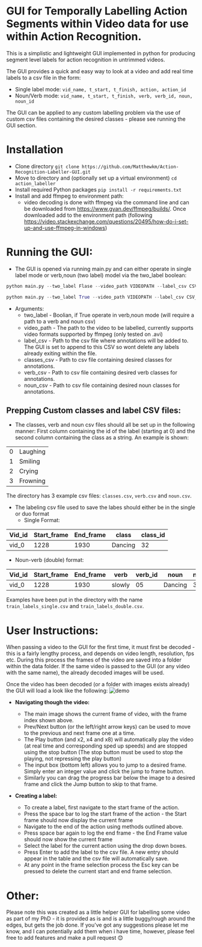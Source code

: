 # GUI for Temporally Labelling Action Segments within Video data for use within Action Recognition.

This is a simplistic and lightweight GUI implemented in python for producing segment level labels for action recognition in untrimmed videos.

The GUI provides a quick and easy way to look at a video and add real time labels to a csv file in the form: 
* Single label mode: ```vid_name, t_start, t_finish, action, action_id```
* Noun/Verb mode: ```vid_name, t_start, t_finish, verb, verb_id, noun, noun_id```

The GUI can be applied to any custom labelling problem via the use of custom csv files containing the desired classes - please see running the GUI section.


# Installation 
* Clone directory
   ```git clone https://github.com/Matthewkm/Action-Recognition-Labeller-GUI.git```
* Move to directory and (optionally set up a virtual environment)
   ```cd action_labeller```
* Install required Python packages
   ```pip install -r requirements.txt```
* Install and add ffmpeg to environment path:
  * video decoding is done with ffmpeg via the command line and can be downloaded from https://www.gyan.dev/ffmpeg/builds/. Once downloaded add to the environment path (following https://video.stackexchange.com/questions/20495/how-do-i-set-up-and-use-ffmpeg-in-windows)
  
# Running the GUI:
* The GUI is opened via running main.py and can either operate in single label mode or verb,noun (two label) model via the two_label boolean:

```python
python main.py --two_label Flase --video_path VIDEOPATH --label_csv CSV_FILE_OF_LABELS --classes_csv CSV_OF_CLASSES
```

```python
python main.py --two_label True --video_path VIDEOPATH --label_csv CSV_FILE_OF_LABELS --verb_csv CSV_OF_VERBS --noun_csv CSV_OF_NOUNS 
```
  * Arguments:
    * two_label - Boolian, if True operate in verb,noun mode (will require a path to a verb and noun csv)
    * video_path - The path to the video to be labelled, currently supports video formats supported by ffmpeg (only tested on .avi)
    * label_csv - Path to the csv file where annotations will be added to. The GUI is set to append to this CSV so wont delete any labels already exiting within the file.
    * classes_csv - Path to csv file containing desired classes for annotations.
    * verb_csv - Path to csv file containing desired verb classes for annotations.
    * noun_csv - Path to csv file containing desired noun classes for annotations.
    
 ## Prepping Custom classes and label CSV files:

  * The classes, verb and noun csv files should all be set up in the following manner: First column containing the id of the label (starting at 0) and the second column containing the class as a string. An example is shown:
  
|             |            | 
|-------------|------------|
| 0           | Laughing   |
| 1           | Smiling    |
| 2           | Crying     |
| 3           |  Frowning  |

The directory has 3 example csv files: ```classes.csv```, ```verb.csv``` and ```noun.csv```.
  
 * The labeling csv file used to save the labes should either be in the single or duo format
   * Single Format:

|   Vid_id    |    Start_frame    |  End_frame  |  class  |  class_id  |
|-------------|-------------------|-------------|---------|------------|
| vid_0       | 1228              | 1930        |  Dancing|  32        |

   * Noun-verb (double) format:
   
|   Vid_id    |    Start_frame    |  End_frame  |  verb    |  verb_id  |  noun    |  noun_id  |
|-------------|-------------------|-------------|----------|-----------|----------|-----------|
| vid_0       | 1228              | 1930        |  slowly  |  05       |  Dancing |  32       |

Examples have been put in the directory with the name ```train_labels_single.csv``` and ```train_labels_double.csv```.


  
# User Instructions:
When passing a video to the GUI for the first time, it must first be decoded - this is a fairly lengthy process, and depends on video length, resolution, fps etc.
During this process the frames of the video are saved into a folder within the data folder. If the same video is passed to the GUI (or any video with the same name), the already decoded images will be used.

Once the video has been decoded (or a folder with images exists already) the GUI will load a look like the following:
![demo](https://user-images.githubusercontent.com/43727012/96495406-b68f0d00-123f-11eb-952b-2f32ba2c3113.PNG)

* **Navigating though the video:**
   * The main image shows the current frame of video, with the frame index shown above.
   * Prev/Next button (or the left/right arrow keys) can be used to move to the previous and next frame one at a time.
   * The Play button (and x2, x4 and x8) will automatically play the video (at real time and corresponding sped up speeds) and are stopped using the stop button (The stop button must be used to stop the playing, not repressing the play button)
   * The input box (bottom left) allows you to jump to a desired frame. Simply enter an integer value and click the jump to frame button.
   * Similarly you can drag the progress bar below the image to a desired frame and click the Jump button to skip to that frame.
 
* **Creating a label:**
   * To create a label, first navigate to the start frame of the action.
   * Press the space bar to log the start frame of the action - the Start frame should now display the current frame
   * Navigate to the end of the action using methods outlined above.
   * Press space bar again to log the end frame - the End Frame value should now show the current frame
   * Select the label for the current action using the drop down boxes.
   * Press Enter to add the label to the csv file. A new entry should appear in the table and the csv file will automatically save.
   * At any point in the frame selection process the Esc key can be pressed to delete the current start and end frame selection.
 
 
# Other:
Please note this was created as a little helper GUI for labelling some video as part of my PhD - it is provided as is and is a little buggy/rough around the edges, but gets the job done.
If you've got any suggestions please let me know, and I can potentially add them when i have time, however, please feel free to add features and make a pull request 😊
 

